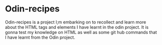 # Odin-recipes
Odin-recipes is a project I;m embarking on to recollect and learn more about the HTML tags and elements I have learnt in the odin project. It is gonna test my knowledge on HTML as well as some git hub commands that I have learnt from the Odin project.